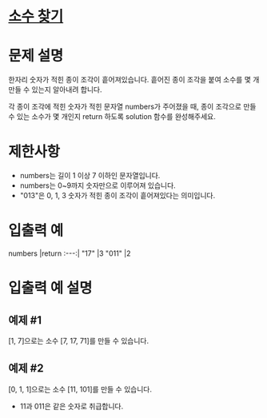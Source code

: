 # [소수 찾기](https://school.programmers.co.kr/learn/courses/30/lessons/42839)

# 문제 설명

한자리 숫자가 적힌 종이 조각이 흩어져있습니다. 흩어진 종이 조각을 붙여 소수를 몇 개 만들 수 있는지 알아내려 합니다.

각 종이 조각에 적힌 숫자가 적힌 문자열 numbers가 주어졌을 때, 종이 조각으로 만들 수 있는 소수가 몇 개인지 return 하도록 solution 함수를 완성해주세요.

# 제한사항
* numbers는 길이 1 이상 7 이하인 문자열입니다.
* numbers는 0~9까지 숫자만으로 이루어져 있습니다.
* "013"은 0, 1, 3 숫자가 적힌 종이 조각이 흩어져있다는 의미입니다.

# 입출력 예
numbers	|return
:---:|
"17"	|3
"011"	|2

# 입출력 예 설명

## 예제 #1
[1, 7]으로는 소수 [7, 17, 71]를 만들 수 있습니다.

## 예제 #2
[0, 1, 1]으로는 소수 [11, 101]를 만들 수 있습니다.
* 11과 011은 같은 숫자로 취급합니다.

